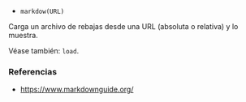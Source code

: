 * `markdow(URL)`

Carga un archivo de rebajas desde una URL (absoluta o relativa) y lo muestra.

Véase también: `load`.

### Referencias

* https://www.markdownguide.org/
